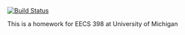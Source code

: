[![Build Status](https://travis-ci.org/Kaiweitu/c4cs-f17-rpn.svg?branch=master)](https://travis-ci.org/Kaiweitu/c4cs-f17-rpn)

This is a homework for EECS 398 at University of Michigan 
